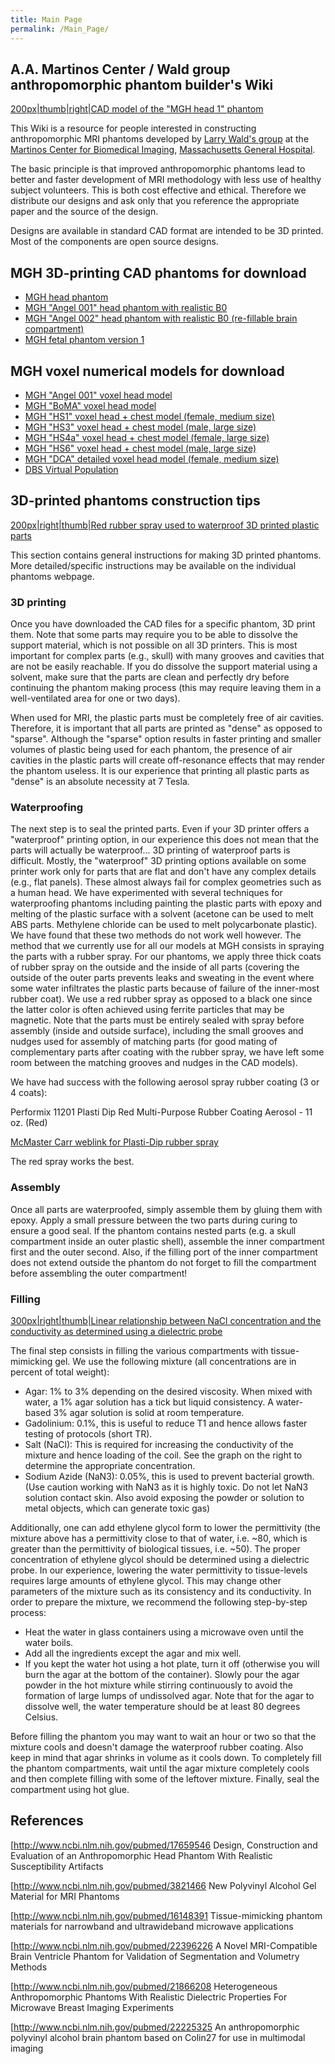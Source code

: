 ```yaml
---
title: Main Page
permalink: /Main_Page/
---
```


## A.A. Martinos Center / Wald group anthropomorphic phantom builder's Wiki

<a href="/wiki_files/Giorgio_phant.jpg" class="wikilink"
title="200px|thumb|right|CAD model of the &quot;MGH head 1&quot; phantom">200px|thumb|right|CAD
model of the "MGH head 1" phantom</a>

This Wiki is a resource for people interested in constructing
anthropomorphic MRI phantoms developed by [Larry Wald's
group](http://www.nmr.mgh.harvard.edu/martinos/people/showPerson.php?people_id=178)
at the [Martinos Center for Biomedical
Imaging](http://www.nmr.mgh.harvard.edu/martinos/flashHome.php),
[Massachusetts General Hospital](http://www.massgeneral.org/).

The basic principle is that improved anthropomorphic phantoms lead to
better and faster development of MRI methodology with less use of
healthy subject volunteers. This is both cost effective and ethical.
Therefore we distribute our designs and ask only that you reference the
appropriate paper and the source of the design.

Designs are available in standard CAD format are intended to be 3D
printed. Most of the components are open source designs.

## MGH 3D-printing CAD phantoms for download

- [MGH head
  phantom](https://phantoms.martinos.org/index.php/MGH_head_1:MGH_head_1)
- [MGH "Angel 001" head phantom with realistic
  B0](https://phantoms.martinos.org/MGH_Angel_001)
- [MGH "Angel 002" head phantom with realistic B0 (re-fillable brain
  compartment)](https://phantoms.martinos.org/index.php/MGH_Angel_002)
- [MGH fetal phantom version
  1](https://phantoms.martinos.org/index.php/MGH_fetal_1:MGH_fetal_1)

## MGH voxel numerical models for download

- [MGH "Angel 001" voxel head
  model](https://phantoms.martinos.org/MGH_Angel_001_voxels)
- [MGH "BoMA" voxel head
  model](https://phantoms.martinos.org/MGH_BoMA_voxels)
- [MGH "HS1" voxel head + chest model (female, medium
  size)](https://phantoms.martinos.org/HS1_voxels)
- [MGH "HS3" voxel head + chest model (male, large
  size)](https://phantoms.martinos.org/HS3_voxels)
- [MGH "HS4a" voxel head + chest model (female, large
  size)](https://phantoms.martinos.org/HS4a_voxels)
- [MGH "HS6" voxel head + chest model (male, large
  size)](https://phantoms.martinos.org/HS6_voxels)
- [MGH "DCA" detailed voxel head model (female, medium
  size)](https://phantoms.martinos.org/DCA_voxels)
- [DBS Virtual
  Population](https://phantoms.martinos.org/DBS_virtual_population)

## 3D-printed phantoms construction tips

<a href="/wiki_files/Rubber_spray.jpg" class="wikilink"
title="200px|right|thumb|Red rubber spray used to waterproof 3D printed plastic parts">200px|right|thumb|Red
rubber spray used to waterproof 3D printed plastic parts</a>

This section contains general instructions for making 3D printed
phantoms. More detailed/specific instructions may be available on the
individual phantoms webpage.

### 3D printing

Once you have downloaded the CAD files for a specific phantom, 3D print
them. Note that some parts may require you to be able to dissolve the
support material, which is not possible on all 3D printers. This is most
important for complex parts (e.g., skull) with many grooves and cavities
that are not be easily reachable. If you do dissolve the support
material using a solvent, make sure that the parts are clean and
perfectly dry before continuing the phantom making process (this may
require leaving them in a well-ventilated area for one or two days).

When used for MRI, the plastic parts must be completely free of air
cavities. Therefore, it is important that all parts are printed as
"dense" as opposed to "sparse". Although the "sparse" option results in
faster printing and smaller volumes of plastic being used for each
phantom, the presence of air cavities in the plastic parts will create
off-resonance effects that may render the phantom useless. It is our
experience that printing all plastic parts as "dense" is an absolute
necessity at 7 Tesla.

### Waterproofing

The next step is to seal the printed parts. Even if your 3D printer
offers a "waterproof" printing option, in our experience this does not
mean that the parts will actually be waterproof... 3D printing of
waterproof parts is difficult. Mostly, the "waterproof" 3D printing
options available on some printer work only for parts that are flat and
don't have any complex details (e.g., flat panels). These almost always
fail for complex geometries such as a human head. We have experimented
with several techniques for waterproofing phantoms including painting
the plastic parts with epoxy and melting of the plastic surface with a
solvent (acetone can be used to melt ABS parts. Methylene chloride can
be used to melt polycarbonate plastic). We have found that these two
methods do not work well however. The method that we currently use for
all our models at MGH consists in spraying the parts with a rubber
spray. For our phantoms, we apply three thick coats of rubber spray on
the outside and the inside of all parts (covering the outside of the
outer parts prevents leaks and sweating in the event where some water
infiltrates the plastic parts because of failure of the inner-most
rubber coat). We use a red rubber spray as opposed to a black one since
the latter color is often achieved using ferrite particles that may be
magnetic. Note that the parts must be entirely sealed with spray before
assembly (inside and outside surface), including the small grooves and
nudges used for assembly of matching parts (for good mating of
complementary parts after coating with the rubber spray, we have left
some room between the matching grooves and nudges in the CAD models).

We have had success with the following aerosol spray rubber coating (3
or 4 coats):

Performix 11201 Plasti Dip Red Multi-Purpose Rubber Coating Aerosol - 11
oz. (Red)

[McMaster Carr weblink for Plasti-Dip rubber
spray](http://www.mcmaster.com/#9560t4/=1370zq1)

The red spray works the best.

### Assembly

Once all parts are waterproofed, simply assemble them by gluing them
with epoxy. Apply a small pressure between the two parts during curing
to ensure a good seal. If the phantom contains nested parts (e.g. a
skull compartment inside an outer plastic shell), assemble the inner
compartment first and the outer second. Also, if the filling port of the
inner compartment does not extend outside the phantom do not forget to
fill the compartment before assembling the outer compartment!

### Filling

<a href="/wiki_files/Cond_vs_NaCl.JPG" class="wikilink"
title="300px|right|thumb|Linear relationship between NaCl concentration and the conductivity as determined using a dielectric probe">300px|right|thumb|Linear
relationship between NaCl concentration and the conductivity as
determined using a dielectric probe</a>

The final step consists in filling the various compartments with
tissue-mimicking gel. We use the following mixture (all concentrations
are in percent of total weight):

- Agar: 1% to 3% depending on the desired viscosity. When mixed with
  water, a 1% agar solution has a tick but liquid consistency. A
  water-based 3% agar solution is solid at room temperature.
- Gadolinium: 0.1%, this is useful to reduce T1 and hence allows faster
  testing of protocols (short TR).
- Salt (NaCl): This is required for increasing the conductivity of the
  mixture and hence loading of the coil. See the graph on the right to
  determine the appropriate concentration.
- Sodium Azide (NaN3): 0.05%, this is used to prevent bacterial growth.
  (Use caution working with NaN3 as it is highly toxic. Do not let NaN3
  solution contact skin. Also avoid exposing the powder or solution to
  metal objects, which can generate toxic gas)

Additionally, one can add ethylene glycol form to lower the permittivity
(the mixture above has a permittivity close to that of water, i.e. ~80,
which is greater than the permittivity of biological tissues, i.e. ~50).
The proper concentration of ethylene glycol should be determined using a
dielectric probe. In our experience, lowering the water permittivity to
tissue-levels requires large amounts of ethylene glycol. This may change
other parameters of the mixture such as its consistency and its
conductivity. In order to prepare the mixture, we recommend the
following step-by-step process:

- Heat the water in glass containers using a microwave oven until the
  water boils.
- Add all the ingredients except the agar and mix well.
- If you kept the water hot using a hot plate, turn it off (otherwise
  you will burn the agar at the bottom of the container). Slowly pour
  the agar powder in the hot mixture while stirring continuously to
  avoid the formation of large lumps of undissolved agar. Note that for
  the agar to dissolve well, the water temperature should be at least 80
  degrees Celsius.

Before filling the phantom you may want to wait an hour or two so that
the mixture cools and doesn't damage the waterproof rubber coating. Also
keep in mind that agar shrinks in volume as it cools down. To completely
fill the phantom compartments, wait until the agar mixture completely
cools and then complete filling with some of the leftover mixture.
Finally, seal the compartment using hot glue.

## References

\[<http://www.ncbi.nlm.nih.gov/pubmed/17659546> Design, Construction and
Evaluation of an Anthropomorphic Head Phantom With Realistic
Susceptibility Artifacts

\[<http://www.ncbi.nlm.nih.gov/pubmed/3821466> New Polyvinyl Alcohol Gel
Material for MRI Phantoms

\[<http://www.ncbi.nlm.nih.gov/pubmed/16148391> Tissue-mimicking phantom
materials for narrowband and ultrawideband microwave applications

\[<http://www.ncbi.nlm.nih.gov/pubmed/22396226> A Novel MRI-Compatible
Brain Ventricle Phantom for Validation of Segmentation and Volumetry
Methods

\[<http://www.ncbi.nlm.nih.gov/pubmed/21866208> Heterogeneous
Anthropomorphic Phantoms With Realistic Dielectric Properties For
Microwave Breast Imaging Experiments

\[<http://www.ncbi.nlm.nih.gov/pubmed/22225325> An anthropomorphic
polyvinyl alcohol brain phantom based on Colin27 for use in multimodal
imaging